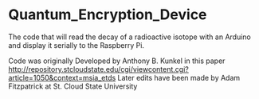 # Quantum_Encryption_Device
The code that will read the decay of a radioactive isotope with an Arduino and display it serially to the Raspberry Pi.

Code was originally Developed by Anthony B. Kunkel in this paper http://repository.stcloudstate.edu/cgi/viewcontent.cgi?article=1050&context=msia_etds
Later edits have been made by Adam Fitzpatrick at St. Cloud State University
